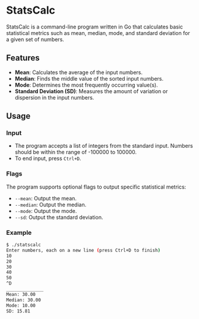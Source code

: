 # StatsCalc

StatsCalc is a command-line program written in Go that calculates basic statistical metrics such as mean, median, mode, and standard deviation for a given set of numbers.

## Features

- **Mean**: Calculates the average of the input numbers.
- **Median**: Finds the middle value of the sorted input numbers.
- **Mode**: Determines the most frequently occurring value(s).
- **Standard Deviation (SD)**: Measures the amount of variation or dispersion in the input numbers.

## Usage

### Input
- The program accepts a list of integers from the standard input. Numbers should be within the range of -100000 to 100000.
- To end input, press `Ctrl+D`.

### Flags
The program supports optional flags to output specific statistical metrics:

- `--mean`: Output the mean.
- `--median`: Output the median.
- `--mode`: Output the mode.
- `--sd`: Output the standard deviation.

### Example
```sh
$ ./statscalc
Enter numbers, each on a new line (press Ctrl+D to finish)
10
20
30
40
50
^D
______________
Mean: 30.00
Median: 30.00
Mode: 10.00
SD: 15.81
